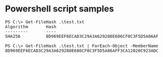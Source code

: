 # Powershell script samples
<pre>
PS C:\> Get-FileHash .\test.txt
Algorithm       Hash                                                                   Path
---------       ----                                                                   ----
SHA256          8D969EEF6ECAD3C29A3A629280E686CF0C3F5D5A86AFF3CA12020C923ADC6C92       C:\test.txt

PS C:\> Get-FileHash .\test.txt | ForEach-Object -MemberName Hash
8D969EEF6ECAD3C29A3A629280E686CF0C3F5D5A86AFF3CA12020C923ADC6C92
</pre>
